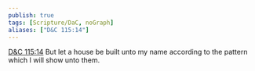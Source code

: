 ```yaml
---
publish: true
tags: [Scripture/DaC, noGraph]
aliases: ["D&C 115:14"]
---
```

[D&C 115:14](https://churchofjesuschrist.org/study/scriptures/dc-testament/dc/115?lang=eng&id=p14#p14) But let a house be built unto my name according to the pattern which I will show unto them.
